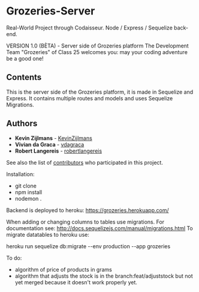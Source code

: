 # Grozeries-Server
Real-World Project through Codaisseur. Node / Express / Sequelize back-end.

VERSION 1.0 (BÈTA) - Server side of Grozeries platform
The Development Team "Grozeries" of Class 25 welcomes you: may your coding adventure be a good one!

## Contents

This is the server side of the Grozeries platform,
it is made in Sequelize and Express.
It contains multiple routes and models and uses Sequelize Migrations.

## Authors

* **Kevin Zijlmans** - [KevinZijlmans](https://github.com/KevinZijlmans)
* **Vivian da Graca** - [vdagraca](https://github.com/vdagraca)
* **Robert Langereis** - [robertlangereis](https://github.com/robertlangereis)

See also the list of [contributors](https://github.com/AlbertSmit/Grozeries-Server/graphs/contributors) who participated in this project. 

Installation:
- git clone
- npm install
- nodemon .

Backend is deployed to heroku: 
https://grozeries.herokuapp.com/

When adding or changing columns to tables use migrations.
For documentation see:
http://docs.sequelizejs.com/manual/migrations.html
To migrate datatables to heroku use:

heroku run sequelize db:migrate --env production --app grozeries

To do:
- algorithm of price of products in grams
- algorithm that adjusts the stock is in the branch:feat/adjuststock but not yet merged because it doesn't work properly yet.
